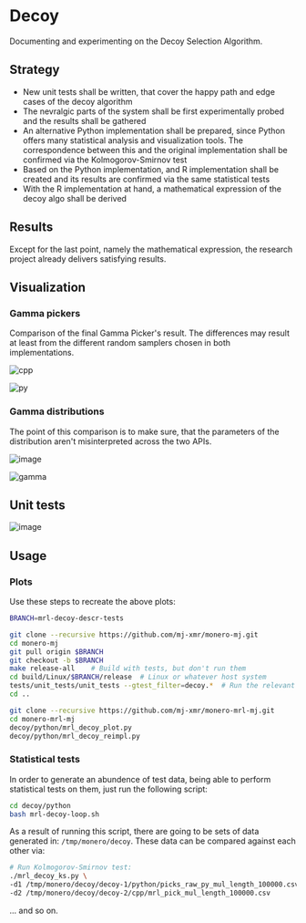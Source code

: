 # Decoy

Documenting and experimenting on the Decoy Selection Algorithm.

## Strategy

- New unit tests shall be written, that cover the happy path and edge cases of the decoy algorithm
- The nevralgic parts of the system shall be first experimentally probed and the results shall be gathered
- An alternative Python implementation shall be prepared, since Python offers many statistical analysis and visualization tools. The correspondence between this and the original implementation shall be confirmed via the Kolmogorov-Smirnov test
- Based on the Python implementation, and R implementation shall be created and its results are confirmed via the same statistical tests
- With the R implementation at hand, a mathematical expression of the decoy algo shall be derived

## Results

Except for the last point, namely the mathematical expression, the research project already delivers satisfying results.

## Visualization

### Gamma pickers
Comparison of the final Gamma Picker's result. The differences may result at least from the different random samplers chosen in both implementations.

![cpp](https://user-images.githubusercontent.com/63722585/169068204-8e82eb8f-4151-48a9-85d4-c554cc231839.png)

![py](https://user-images.githubusercontent.com/63722585/169068222-50321cd3-2919-418a-87e6-5e97c9e4eb07.png)



### Gamma distributions
The point of this comparison is to make sure, that the parameters of the distribution aren't misinterpreted across the two APIs.

![image](https://user-images.githubusercontent.com/63722585/167909725-0afb8d37-8f95-4fdb-9c0f-4eaa62a49a23.png)

![gamma](https://user-images.githubusercontent.com/63722585/169069214-6f6bdebc-5daa-49d1-af01-bc3b3f37f9b9.png)



## Unit tests

![image](https://user-images.githubusercontent.com/63722585/165281752-8073a130-f46d-450f-9de8-a06c96fb96f5.png)



## Usage

### Plots

Use these steps to recreate the above plots:

```bash
BRANCH=mrl-decoy-descr-tests

git clone --recursive https://github.com/mj-xmr/monero-mj.git
cd monero-mj
git pull origin $BRANCH
git checkout -b $BRANCH
make release-all 	# Build with tests, but don't run them
cd build/Linux/$BRANCH/release  # Linux or whatever host system
tests/unit_tests/unit_tests --gtest_filter=decoy.*  # Run the relevant tests only and generate the data
cd ..
```

```bash
git clone --recursive https://github.com/mj-xmr/monero-mrl-mj.git
cd monero-mrl-mj
decoy/python/mrl_decoy_plot.py
decoy/python/mrl_decoy_reimpl.py

```

### Statistical tests

In order to generate an abundence of test data, being able to perform statistical tests on them, 
just run the following script:

```bash
cd decoy/python
bash mrl-decoy-loop.sh
```

As a result of running this script, there are going to be sets of data generated in: `/tmp/monero/decoy`.
These data can be compared against each other via:

```bash
# Run Kolmogorov-Smirnov test:
./mrl_decoy_ks.py \
-d1 /tmp/monero/decoy/decoy-1/python/picks_raw_py_mul_length_100000.csv \
-d2 /tmp/monero/decoy/decoy-2/cpp/mrl_pick_mul_length_100000.csv
```

... and so on.


